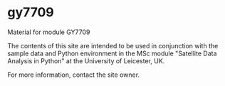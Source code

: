 # gy7709
Material for module GY7709

The contents of this site are intended to be used in conjunction with the sample data and Python environment 
in the MSc module "Satellite Data Analysis in Python" at the University of Leicester, UK.

For more information, contact the site owner.
